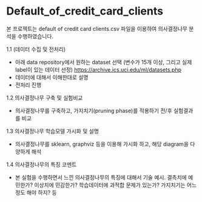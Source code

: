 # Default_of_credit_card_clients

본 프로젝트는 default of credit card clients.csv 파일을 이용하여 의사결정나무 분석을 수행하였습니다.

1.1 (데이터 수집 및 전처리)
- 아래 data repository에서 원하는 dataset 선택 (변수가 15개 이상, 그리고 실제 label이 있는 데이터 선정)
  https://archive.ics.uci.edu/ml/datasets.php
- 데이터에 대해서 이해한대로 설명
- 전처리 진행

1.2 의사결정나무 구축 및 실험비교
- 의사결정나무를 구축하고, 가지치기(pruning phase)를 적용하기 전/후 실험결과를 비교

1.3 의사결정나무 학습모델 가시화 및 설명 
- 의사결정나무를 sklearn, graphviz 등을 이용해 가시화 하고, 해당 diagram을 다양하게 해석

1.4 의사결정나무의 특징 코멘트
- 본 실험을 수행하면서 느낀 의사결정나무의 특징에 대해서 기술
예시. 결측치에 예민한가? 이상치에 민감한가? 학습데이터에 과적합 문제가 있는가? 가지치기는 어느 정도 해야 하지? 등
